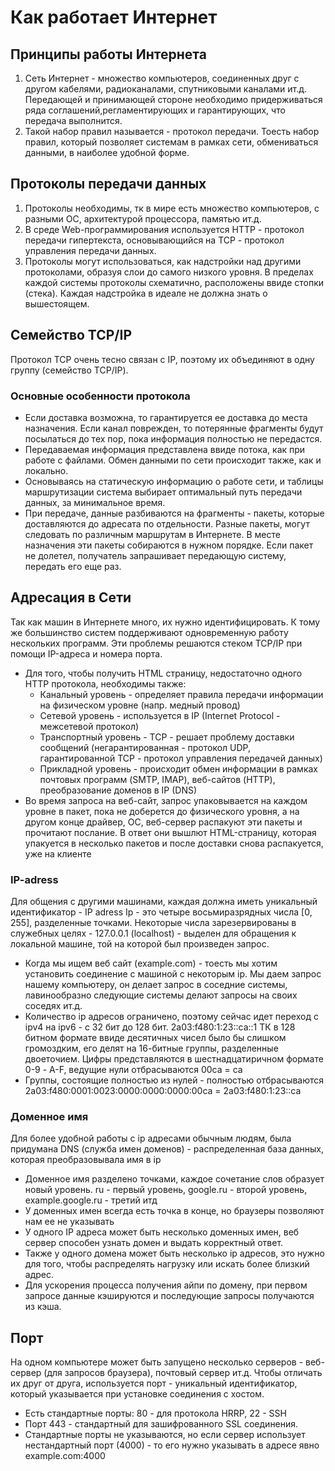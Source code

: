 # Как работает Интернет

## Принципы работы Интернета
1. Сеть Интернет - множество компьютеров, соединенных друг с другом кабелями, радиоканалами, спутниковыми каналами ит.д. Передающей и принимающей стороне необходимо придерживаться ряда соглашений,регламентирующих и гарантирующих, что передача выполнится.
2. Такой набор правил называется - протокол передачи. Тоесть набор правил, который позволяет системам в рамках сети, обмениваться данными, в наиболее удобной форме.

## Протоколы передачи данных
1. Протоколы необходимы, тк в мире есть множество компьютеров, с разными ОС, архитектурой процессора, памятью ит.д.
2. В среде Web-программирования используется HTTP - протокол передачи гипертекста, основывающийся на TCP - протокол управления передачи данных.
3. Протоколы могут использоваться, как надстройки над другими протоколами, образуя слои до самого низкого уровня. В пределах каждой системы протоколы схематично, расположены ввиде стопки (стека). Каждая надстройка в идеале не должна знать о вышестоящем.

## Семейство TCP/IP
Протокол TCP очень тесно связан с IP, поэтому их объединяют в одну группу (семейство TCP/IP). 



### Основные особенности протокола
- Если доставка возможна, то гарантируется ее доставка до места назначения. Если канал поврежден, то потерянные фрагменты будут посылаться до тех пор, пока информация полностью не передастся.
- Передаваемая информация представлена ввиде потока, как при работе с файлами. Обмен данными по сети происходит также, как и локально.
- Основываясь на статическую информацию о работе сети, и таблицы маршрутизации система выбирает оптимальный путь передачи данных, за минимальное время.
- При передаче, данные разбиваются на фрагменты - пакеты, которые доставляются до адресата по отдельности. Разные пакеты, могут следовать по различным маршрутам в Интернете. В месте назначения эти пакеты собираются в нужном порядке. Если пакет не долетел, получатель запрашивает передающую систему, передать его еще раз.

## Адресация в Сети
Так как машин в Интернете много, их нужно идентифицировать. К тому же большинство систем поддерживают одновременную работу нескольких программ. Эти проблемы решаются стеком TCP/IP при помощи IP-адреса и номера порта.
- Для того, чтобы получить HTML страницу, недостаточно одного HTTP протокола, необходимы также: 
    - Канальный уровень - определяет правила передачи информации на физическом уровне (напр. медный провод)
    - Сетевой уровень - используется в IP (Internet Protocol - межсетевой протокол)
    - Транспортный уровень - TCP - решает проблему доставки сообщений (негарантированная - протокол UDP, гарантированной TCP - протокол управления передачей данных)
    - Прикладной уровень - происходит обмен информации в рамках почтовых программ (SMTP, IMAP), веб-сайтов (HTTP), преобразование доменов в IP (DNS)
- Во время запроса на веб-сайт, запрос упаковывается на каждом уровне в пакет, пока не доберется до физического уровня, а на другом конце драйвер, ОС, веб-сервер распакуют эти пакеты и прочитают послание. В ответ они вышлют HTML-страницу, которая упакуется в несколько пакетов и после доставки снова распакуется, уже на клиенте


### IP-adress
Для общения с другими машинами, каждая должна иметь уникальный идентификатор - IP adress
Ip - это четыре восьмиразрядных числа [0, 255], разделенные точками. Некоторые числа зарезервированы в служебных целях - 127.0.0.1 (localhost) - выделен для обращения к локальной машине, той на которой был произведен запрос.
- Когда мы ищем веб сайт (example.com) - тоесть мы хотим установить соединение с машиной с некоторым ip. Мы даем запрос нашему компьютеру, он делает запрос в соседние системы, лавинообразно следующие системы делают запросы на своих соседях ит.д.
- Количество ip адресов ограничено, поэтому сейчас идет переход с ipv4 на ipv6 - с 32 бит до 128 бит. 2a03:f480:1:23::ca::1 ТК в 128 битном формате ввиде десятичных чисел было бы слишком громоздким, его делят на 16-битные группы, разделенные двоеточием. Цифры представляются в шестнадцатиричном формате 0-9 - A-F, ведущие нули отбрасываются  00ca = ca 
- Группы, состоящие полностью из нулей - полностью отбрасываются 2a03:f480:0001:0023:0000:0000:0000:00ca = 2a03:f480:1:23::ca 

### Доменное имя
Для более удобной работы с ip адресами обычным людям, была придумана DNS (служба имен доменов) - распределенная база данных, которая преобразовывала имя в ip
- Доменное имя разделено точками, каждое сочетание слов образует новый уровень. ru - первый уровень, google.ru - второй уровень, example.google.ru - третий итд
- У доменных имен всегда есть точка в конце, но браузеры позволяют нам ее не указывать
- У одного IP адреса может быть несколько доменных имен, веб сервер способен узнать домен и выдать корректный ответ. 
- Также у одного домена может быть несколько ip адресов, это нужно для того, чтобы распределять нагрузку или искать более близкий адрес.
- Для ускорения процесса получения айпи по домену, при первом запросе данные кэшируются и последующие запросы получаются из кэша.

## Порт
На одном компьютере может быть запущено несколько серверов - веб-сервер (для запросов браузера), почтовый сервер ит.д. Чтобы отличать их друг от друга, используется порт - уникальный идентификатор, который указывается при установке соединения с хостом. 
- Есть стандартные порты: 80 - для протокола HRRP, 22 - SSH
- Порт 443 - стандартный для зашифрованного SSL соединения. 
- Стандартные порты не указываются, но если сервер использует нестандартный порт (4000) - то его нужно указывать в адресе явно example.com:4000
 